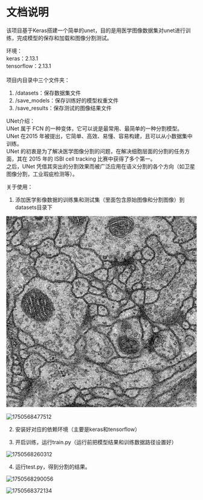 # 文档说明

该项目基于Keras搭建一个简单的unet，目的是用医学图像数据集对unet进行训练，完成模型的保存和加载和图像分割测试。

环境：<br />
keras：2.13.1<br />
tensorflow：2.13.1<br /><br />
项目内目录中三个文件夹：<br />

1. /datasets：保存数据集文件<br />
2. /save_models：保存训练好的模型权重文件<br />
3. /save_results：保存测试的图像结果文件<br />

UNet介绍：<br />
UNet 属于 FCN 的一种变体，它可以说是最常用、最简单的一种分割模型。<br />
UNet 在2015 年被提出，它简单、高效、易懂、容易构建，且可以从小数据集中训练。<br />
UNet 的初衷是为了解决医学图像分割的问题，在解决细胞层面的分割的任务方面，其在 2015 年的 ISBI cell tracking 比赛中获得了多个第一。<br />
之后，UNet 凭借其突出的分割效果而被广泛应用在语义分割的各个方向（如卫星图像分割，工业瑕疵检测等）。<br />

关于使用：<br />
1. 添加医学影像数据的训练集和测试集（里面包含原始图像和分割图像）到datasets目录下<br />

  ![1750568196763](datasets/test/Images/25.png)

![1750568477512](C:\Users\Administrator\AppData\Roaming\Typora\typora-user-images\1750568477512.png)

2. 安装好对应的依赖环境（主要是keras和tensorflow）<br />

3. 开启训练，运行train.py（运行前把模型结果和训练数据路径设置好）

  ![1750568260312](C:\Users\Administrator\AppData\Roaming\Typora\typora-user-images\1750568260312.png)

4. 运行test.py，得到分割的结果。

  

![1750568290056](C:\Users\Administrator\AppData\Roaming\Typora\typora-user-images\1750568290056.png)

![1750568372134](C:\Users\Administrator\AppData\Roaming\Typora\typora-user-images\1750568372134.png)
